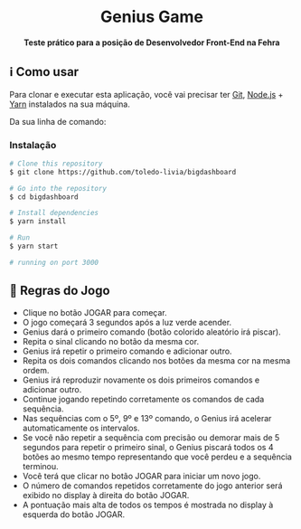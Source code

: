 <h1 align="center">
  <br>
  Genius Game
  <br>
</h1>

<h4 align="center">Teste prático para a posição de Desenvolvedor Front-End na Fehra</h4>

## :information_source: Como usar

Para clonar e executar esta aplicação, você vai precisar ter [Git](https://git-scm.com), [Node.js](https://nodejs.org/) + [Yarn](https://yarnpkg.com/) instalados na sua máquina.

Da sua linha de comando:

### Instalação

```bash
# Clone this repository
$ git clone https://github.com/toledo-livia/bigdashboard

# Go into the repository
$ cd bigdashboard

# Install dependencies
$ yarn install

# Run
$ yarn start

# running on port 3000
```

## :rocket: Regras do Jogo
- Clique no botão JOGAR para começar. 
- O jogo começará 3 segundos após a luz verde acender.
- Genius dará o primeiro comando (botão colorido aleatório irá piscar).
- Repita o sinal clicando no botão da mesma cor.
- Genius irá repetir o primeiro comando e adicionar outro. 
- Repita os dois comandos clicando nos botões da mesma cor na mesma ordem.
- Genius irá reproduzir novamente os dois primeiros comandos e adicionar outro.
- Continue jogando repetindo corretamente os comandos de cada sequência. 
- Nas sequências com o 5º, 9º e 13º comando, o Genius irá acelerar automaticamente os intervalos.
- Se você não repetir a sequência com precisão ou demorar mais de 5 segundos para repetir o primeiro sinal, o Genius piscará todos os 4 botões ao mesmo tempo representando que você perdeu e a sequência terminou.
- Você terá que clicar no botão JOGAR para iniciar um novo jogo.
- O número de comandos repetidos corretamente do jogo anterior será exibido no display à direita do botão JOGAR. 
- A pontuação mais alta de todos os tempos é mostrada no display à esquerda do botão JOGAR.